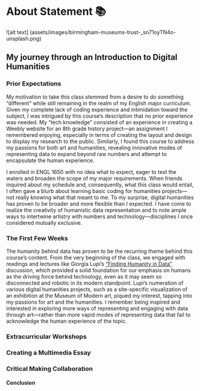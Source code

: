 # About Statement 📚

![alt text] (assets/images/birmingham-museums-trust-_sn71oyTN4o-unsplash.png)

## My journey through an Introduction to Digital Humanities

### Prior Expectations

My motivation to take this class stemmed from a desire to do something “different” while still remaining in the realm of my English major curriculum. Given my complete lack of coding experience and intimidation toward the subject, I was intrigued by this course’s description that no prior experience was needed. My “tech knowledge” consisted of an experience in creating a Weebly website for an 8th grade history project—an assignment I remembered enjoying, especially in terms of creating the layout and design to display my research to the public. Similarly, I found this course to address my passions for both art and humanities, revealing innovative modes of representing data to expand beyond raw numbers and attempt to encapsulate the human experience.

I enrolled in ENGL 1650 with no idea what to expect, eager to test the waters and broaden the scope of my major requirements. When friends inquired about my schedule and, consequently, what this class would entail, I often gave a blurb about learning basic coding for humanities projects—not really knowing what that meant to me. To my surprise, digital humanities has proven to be broader and more flexible than I expected. I have come to realize the creativity of humanistic data representation and to note ample ways to intertwine artistry with numbers and technology—disciplines I once considered mutually exclusive. 

### The First Few Weeks

The humanity behind data has proven to be the recurring theme behind this course’s content. From the very beginning of the class, we engaged with readings and lectures like Giorgia Lupi’s [“Finding Humanity in Data”](https://www.youtube.com/watch?v=IYRhCZ0vvFQ) discussion, which provided a solid foundation for our emphasis on humans as the driving force behind technology, even as it may seem so disconnected and robotic in its modern standpoint. Lupi’s numeration of various digital humanities projects, such as a site-specific visualization of an exhibition at the Museum of Modern art, piqued my interest, tapping into my passions for art and the humanities. I remember being inspired and interested in exploring more ways of representing and engaging with data through art—rather than more vapid modes of representing data that fail to acknowledge the human experience of the topic.

### Extracurricular Workshops



### Creating a Multimedia Essay



### Critical Making Collaboration



#### Conclusion


